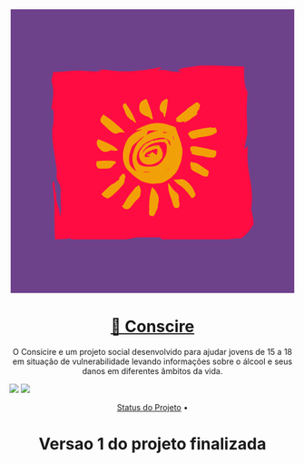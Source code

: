 <div align="center">
  <img src="frontend/src/assets/images/img-logo.png" alt="Logo Conscire"/>
</div>

<h1 align="center">
    <a href="http://conscire-front.herokuapp.com/">🔗 Conscire</a>
</h1>

<p align="center">O Consicire e um projeto social desenvolvido para ajudar jovens de 15 a 18 em situação de vulnerabilidade levando informações sobre o álcool e seus danos em diferentes âmbitos da vida.</p>

<img src="https://img.shields.io/apm/l/react?color=6e418b&style=for-the-badge"/>

<img src="https://img.shields.io/static/v1?label=Sistema&message=Conscire&color=6e418b&style=for-the-badge&logo=ghost"/>

<p align="center">
  <a href="#status-projeto">Status do Projeto</a> •
</p>


<h1 id="status-projeto" align="center">Versao 1 do projeto finalizada</h1>
